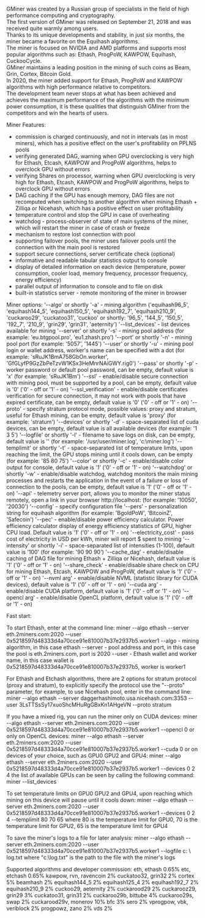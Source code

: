
GMiner was created by a Russian group of specialists in the field of high performance computing and cryptography.<br />
The first version of GMiner was released on September 21, 2018 and was received quite warmly among users.<br />
Thanks to its unique developments and stability, in just six months, the miner became a favorite on the Equihash algorithms.<br />
The miner is focused on NVIDIA and AMD platforms and supports most popular algorithms such as: Ethash, ProgPoW, KAWPOW, Equihash, CuckooCycle.<br />
GMiner maintains a leading position in the mining of such coins as Beam, Grin, Cortex, Bitcoin Gold.<br />
In 2020, the miner added support for Ethash, ProgPoW and KAWPOW algorithms with high performance relative to competitors.<br />
The development team never stops at what has been achieved and achieves the maximum performance of the algorithms with the minimum power consumption, it is these qualities that distinguish GMiner from the competitors and win the hearts of users.<br />

Miner Features:
+ commission is charged continuously, and not in intervals (as in most miners), which has a positive effect on the user's profitability on PPLNS pools
+ verifying generated DAG, warning when GPU overclocking is very high for Ethash, Etcash, KAWPOW and ProgPoW algorithms, helps to overclock GPU without errors
+ verifying Shares on processor, warning when GPU overclocking is very high for Ethash, Etcash, KAWPOW and ProgPoW algorithms, helps to overclock GPU without errors
+ DAG caching if the GPU has enough memory, DAG files are not recomputed when switching to another algorithm when mining Ethash + Zilliqa or Nicehash, which has a positive effect on user profitability
+ temperature control and stop the GPU in case of overheating
+ watchdog - process-observer of state of main systems of the miner, which will restart the miner in case of crash or freeze
+ mechanism to restore lost connection with pool
+ supporting failover pools, the miner uses failover pools until the connection with the main pool is restored
+ support secure connections, server certificate check (optional)
+ informative and readable tabular statistics output to console
+ display of detailed information on each device (temperature, power consumption, cooler load, memory frequency, processor frequency, energy efficiency)
+ parallel output of information to console and to file on disk
+ built-in statistics server - remote monitoring of the miner in browser

Miner options:
'--algo' or shortly '-a' - mining algorithm ('equihash96_5', 'equihash144_5', 'equihash150_5', 'equihash192_7', 'equihash210_9', 'cuckaroo29', 'cuckatoo31', 'cuckoo' or shortly: '96_5', '144_5', '150_5', '192_7', '210_9', 'grin29', 'grin31', 'aeternity')
'--list_devices' - list devices available for mining
'--server' or shortly '-s' - mining pool address (for example: 'eu.btgpool.pro', 'eu1.zhash.pro')
'--port' or shortly '-n' - mining pool port (for example: '5057', '1445')
'--user' or shortly '-u' - mining pool login or wallet address, worker's name can be specified with a dot (for example: 'sRuJK1BmA758GbOn.worker', 'GfGLyfP9GzZbPeTzvW1KSx3HeMnrNAiGWY.rig0')
'--pass' or shortly '-p' - worker password or default pool password, can be empty, default value is 'x' (for example: 'sRuJK1Bm')
'--ssl' - enable/disable secure connection with mining pool, must be supported by a pool, can be empty, default value is '0' ('0' - off or '1' - on)
'--ssl_verification' - enable/disable certificates verification for secure connection, it may not work with pools that have expired certificate, can be empty, default value is '0' ('0' - off or '1' - on)
'--proto' - specify stratum protocol mode, possible values: proxy and stratum, useful for Ethash mining, can be empty, default value is 'proxy' (for example: 'stratum')
'--devices' or shortly '-d' - space-separated list of cuda devices, can be empty, default value is all available devices (for example: '1 3 5')
'--logfile' or shortly '-l' - filename to save logs on disk, can be empty, default value is '' (for example: '/usr/user/miner.log', 'c:\miner.log')
'--templimit' or shortly '-t' - space-separated list of temperature limits, upon reaching the limit, the GPU stops mining until it cools down, can be empty (for example: '85 80 75')
'--color' or shortly '-c' - enable/disable color output for console, default value is '1' ('0' - off or '1' - on)
'--watchdog' or shortly '-w' - enable/disable watchdog, watchdog monitors the main mining processes and restarts the application in the event of a failure or loss of connection to the pools, can be empty, default value is '1' ('0' - off or '1' - on)
'--api' - telemetry server port, allows you to monitor the miner status remotely, open a link in your browser http://localhost:<port> (for example: '10050', '20030')
'--config' - specify configuration file
'--pers' - personalization string for equihash algorithm (for example: 'BgoldPoW', 'BitcoinZ', 'Safecoin')
'--pec' - enable/disable power efficiency calculator. Power efficiency calculator display of energy efficiency statistics of GPU, higher CPU load. Default value is '1' ('0' - off or '1' - on)
'--electricity_cost' - pass cost of electricity in USD per kWh, miner will report $ spent to mining
'--intensity' or shortly '-i' - space-separated list of intensities (1-100), default value is '100' (for example: '90 90 90') 
'--cache_dag' -  enable/disable caching of DAG file for mining Ethash + Zilliqa or Nicehash, default value is '1' ('0' - off or '1' - on)
'--share_check' -  enable/disable share check on CPU for mining Ethash, Etcash, KAWPOW and ProgPoW, default value is '1' ('0' - off or '1' - on)
'--nvml arg' - enable/disable NVML (statistic library for CUDA devices), default value is '1' ('0' - off or '1' - on)
'--cuda arg' - enable/disable CUDA platform, default value is '1' ('0' - off or '1' - on)
'--opencl arg' - enable/disable OpenCL platform, default value is '1' ('0' - off or '1' - on)

Fast start:

To start Ethash, enter at the command line:
miner --algo ethash --server eth.2miners.com:2020 --user 0x5218597d48333d4a70cce91e810007b37e2937b5.worker1
--algo - mining algorithm, in this case ethash
--server - pool address and port, in this case the pool is eth.2miners.com, port is 2020
--user - Ethash wallet and worker name, in this case wallet is 0x5218597d48333d4a70cce91e810007b37e2937b5, worker is worker1

For Ethash and Etсhash algorithms, there are 2 options for stratum protocol (proxy and stratum), to explicitly specify the protocol use the "--proto" parameter, for example, to use Nicehash pool, enter in the command line:
miner --algo ethash --server daggerhashimoto.usa.nicehash.com:3353 --user 3LsTTSsSy17xuoShcMHuRgGBxKn1AHgeVN --proto stratum

If you have a mixed rig, you can run the miner only on CUDA devices:
miner --algo ethash --server eth.2miners.com:2020 --user 0x5218597d48333d4a70cce91e810007b37e2937b5.worker1 --opencl 0
or only on OpenCL devices:
miner --algo ethash --server eth.2miners.com:2020 --user 0x5218597d48333d4a70cce91e810007b37e2937b5.worker1 --cuda 0
or on devices of your choice, such as GPU0 GPU2 and GPU4:
miner --algo ethash --server eth.2miners.com:2020 --user 0x5218597d48333d4a70cce91e810007b37e2937b5.worker1 --devices 0 2 4
the list of available GPUs can be seen by calling the following command:
miner --list_devices

To set temperature limits on GPU0 GPU2 and GPU4, upon reaching which mining on this device will pause until it cools down:
miner --algo ethash --server eth.2miners.com:2020 --user 0x5218597d48333d4a70cce91e810007b37e2937b5.worker1 --devices 0 2 4 --templimit 80 70 65
where 80 is the temperature limit for GPU0, 70 is the temperature limit for GPU2, 65 is the temperature limit for GPU4

To save the miner's logs to a file for later analysis:
miner --algo ethash --server eth.2miners.com:2020 --user 0x5218597d48333d4a70cce91e810007b37e2937b5.worker1 --logfile c: \ log.txt
where "c:\log.txt" is the path to the file with the miner's logs

Supported algorithms and developer commission:
eth, ethash               0.65%
etc, etchash              0.65%
kawpow, rvn, ravencoin    2%
cuckatoo32, grin32        2%
cortex                    5%
beamhash                  2%
equihash144_5             2%
equihash125_4             2%
equihash192_7             2%
equihash210_9             2%
cuckoo29, aeternity       2%
cuckarood29               2%
cuckarooz29, grin29       3%
cuckatoo31, grin31        2%
cuckaroo29b, bittube      4%
cuckaroo29s, swap         2%
cuckarood29v, monerov     10%
bfc                       3%
sero                      2%
vprogpow, vbk, veriblock  2%
progpowz, zano            2%
vds                       2%
